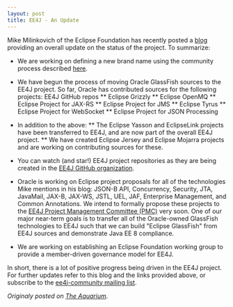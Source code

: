 ```yaml
---
layout: post
title: EE4J - An Update
---
```


Mike Milinkovich of the Eclipse Foundation has recently posted a [blog](https://mmilinkov.wordpress.com/2018/01/23/ee4j-current-status-and-whats-next/) providing an overall update on the status of the project. To summarize:

* We are working on defining a new brand name using the community process described [here](https://github.com/eclipse-ee4j/ee4j/issues/1).

* We have begun the process of moving Oracle GlassFish sources to the EE4J project. So far, Oracle has contributed sources for the following projects:   EE4J GitHub repos
** Eclipse Grizzly
** Eclipse OpenMQ
** Eclipse Project for JAX-RS
** Eclipse Project for JMS
** Eclipse Tyrus
** Eclipse Project for WebSocket
** Eclipse Project for JSON Processing

* In addition to the above:
** The Eclipse Yasson and EclipseLink projects have been transferred to EE4J, and are now part of the overall EE4J project.
** We have created Eclipse Jersey and Eclipse Mojarra projects and are working on contributing sources for these.

* You can watch (and star!) EE4J project repositories as they are being created in the [EE4J GitHub organization](https://github.com/eclipse-ee4j).

* Oracle is working on Eclipse project proposals for all of the technologies Mike mentions in his blog: JSON-B API, Concurrency, Security, JTA, JavaMail, JAX-B, JAX-WS, JSTL, UEL, JAF, Enterprise Management, and Common Annotations. We intend to formally propose these projects to the [EE4J Project Management Committee (PMC)](https://projects.eclipse.org/projects/ee4j/pmc) very soon. One of our major near-term goals is to transfer all of the Oracle-owned GlassFish technologies to EE4J such that we can build "Eclipse GlassFish" from EE4J sources and demonstrate Java EE 8 compliance.

* We are working on establishing an Eclipse Foundation working group to provide a member-driven governance model for EE4J.


In short, there is a lot of positive progress being driven in the EE4J project. For further updates refer to this blog and the links provided above, or subscribe to the [ee4j-community mailing list](https://dev.eclipse.org/mhonarc/lists/ee4j-community/).

*Originaly posted on [The Aquarium](https://blogs.oracle.com/theaquarium/ee4j%3a-an-update)*.
